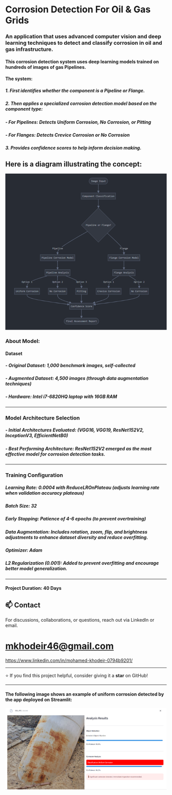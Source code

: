 # Corrosion Detection For Oil & Gas Grids
 ### An application that uses advanced computer vision and deep learning techniques to detect and classify corrosion in oil and gas infrastructure.
 #### This corrosion detection system uses deep learning models trained on hundreds of images of gas Pipelines. 
 #### The system:
##### 1. First identifies whether the component is a Pipeline or Flange.
##### 2. Then applies a specialized corrosion detection model based on the component type:
##### - For Pipelines: Detects Uniform Corrosion, No Corrosion, or Pitting
##### - For Flanges: Detects Crevice Corrosion or No Corrosion
##### 3. Provides confidence scores to help inform decision making.

## Here is a diagram illustrating the concept:
![Diagram](https://raw.githubusercontent.com/Khodeir100/Corrosion-Detection-on-Oil-Gas-Grids/main/App/Diagram.PNG)

### About Model:
#### Dataset
#####     - Original Dataset: 1,000 benchmark images, self-collected
#####     - Augmented Dataset: 4,500 images (through data augmentation techniques)
#####     - Hardware: Intel i7-6820HQ laptop with 16GB RAM
---
### Model Architecture Selection
#####    - Initial Architectures Evaluated: (VGG16, VGG19, ResNet152V2, InceptionV3, EfficientNetB0)
#####    - Best Performing Architecture: ResNet152V2 emerged as the most effective model for corrosion detection tasks.
---
### Training Configuration
##### Learning Rate: 0.0004 with ReduceLROnPlateau (adjusts learning rate when validation accuracy plateaus)
##### Batch Size: 32
##### Early Stopping: Patience of 4-6 epochs (to prevent overtraining)
##### Data Augmentation: Includes rotation, zoom, flip, and brightness adjustments to enhance dataset diversity and reduce overfitting.
##### Optimizer: Adam
##### L2 Regularization (0.001): Added to prevent overfitting and encourage better model generalization.
---
#### Project Duration: 40 Days

## 📫 Contact
For discussions, collaborations, or questions, reach out via LinkedIn or email.

# mkhodeir46@gmail.com
https://www.linkedin.com/in/mohamed-khodeir-0794b9201/

---

⭐ If you find this project helpful, consider giving it a **star** on GitHub!

---

#### The following image shows an example of uniform corrosion detected by the app deployed on Streamlit:

![Uniform Corrosion](https://raw.githubusercontent.com/Khodeir100/Corrosion-Detection-on-Oil-Gas-Grids/main/App/Uniform%20Corrosion.PNG)

